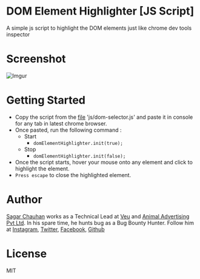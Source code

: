 # DOM Element Highlighter [JS Script]

A simple js script to highlight the DOM elements just like chrome dev tools inspector

# Screenshot
![Imgur](https://i.imgur.com/mJ5kkVs.jpg)

# Getting Started

 - Copy the script from the [file](https://raw.githubusercontent.com/sagarchauhan005/domElementHighlighter/master/js/dom-selector.js) 'js/dom-selector.js' and paste it in console for any tab in latest chrome browser.
 - Once pasted, run the following command : 
    - Start
        - `domElementHighlighter.init(true);`
    - Stop
        - `domElementHighlighter.init(false);`
 - Once the script starts, hover your mouse onto any element and click to highlight the element.
 - `Press escape` to close the highlighted element.       
             

# Author

 [Sagar Chauhan](https://twitter.com/chauhansahab005) works as a Technical Lead at [Veu](https://www.theveu.com) and [Animal Advertising Pvt Ltd](https://www.weareanimal.co).
 In his spare time, he hunts bug as a Bug Bounty Hunter.
 Follow him at [Instagram](https://www.instagram.com/chauhansahab005/), [Twitter](https://twitter.com/chauhansahab005),  [Facebook](https://facebook.com/sagar.chauhan3),
[Github](https://github.com/sagarchauhan005)

# License
MIT
